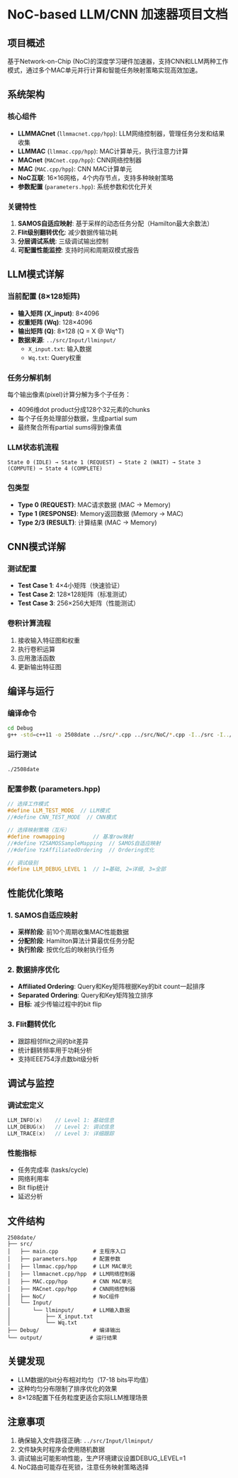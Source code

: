 # NoC-based LLM/CNN 加速器项目文档

## 项目概述
基于Network-on-Chip (NoC)的深度学习硬件加速器，支持CNN和LLM两种工作模式，通过多个MAC单元并行计算和智能任务映射策略实现高效加速。

## 系统架构

### 核心组件
- **LLMMACnet** (`llmmacnet.cpp/hpp`): LLM网络控制器，管理任务分发和结果收集
- **LLMMAC** (`llmmac.cpp/hpp`): MAC计算单元，执行注意力计算
- **MACnet** (`MACnet.cpp/hpp`): CNN网络控制器
- **MAC** (`MAC.cpp/hpp`): CNN MAC计算单元
- **NoC互联**: 16×16网格，4个内存节点，支持多种映射策略
- **参数配置** (`parameters.hpp`): 系统参数和优化开关

### 关键特性
1. **SAMOS自适应映射**: 基于采样的动态任务分配（Hamilton最大余数法）
2. **Flit级别翻转优化**: 减少数据传输功耗
3. **分层调试系统**: 三级调试输出控制
4. **可配置性能监控**: 支持时间和周期双模式报告

## LLM模式详解

### 当前配置 (8×128矩阵)
- **输入矩阵 (X_input)**: 8×4096
- **权重矩阵 (Wq)**: 128×4096  
- **输出矩阵 (Q)**: 8×128 (Q = X @ Wq^T)
- **数据来源**: `../src/Input/llminput/`
  - `X_input.txt`: 输入数据
  - `Wq.txt`: Query权重

### 任务分解机制
每个输出像素(pixel)计算分解为多个子任务：
- 4096维dot product分成128个32元素的chunks
- 每个子任务处理部分数据，生成partial sum
- 最终聚合所有partial sums得到像素值

### LLM状态机流程
```
State 0 (IDLE) → State 1 (REQUEST) → State 2 (WAIT) → State 3 (COMPUTE) → State 4 (COMPLETE)
```

### 包类型
- **Type 0 (REQUEST)**: MAC请求数据 (MAC → Memory)
- **Type 1 (RESPONSE)**: Memory返回数据 (Memory → MAC)  
- **Type 2/3 (RESULT)**: 计算结果 (MAC → Memory)

## CNN模式详解

### 测试配置
- **Test Case 1**: 4×4小矩阵（快速验证）
- **Test Case 2**: 128×128矩阵（标准测试）
- **Test Case 3**: 256×256大矩阵（性能测试）

### 卷积计算流程
1. 接收输入特征图和权重
2. 执行卷积运算
3. 应用激活函数
4. 更新输出特征图

## 编译与运行

### 编译命令
```bash
cd Debug
g++ -std=c++11 -o 2508date ../src/*.cpp ../src/NoC/*.cpp -I../src -I../src/NoC
```

### 运行测试
```bash
./2508date
```

### 配置参数 (parameters.hpp)
```cpp
// 选择工作模式
#define LLM_TEST_MODE  // LLM模式
//#define CNN_TEST_MODE  // CNN模式

// 选择映射策略（互斥）
#define rowmapping         // 基准row映射
//#define YZSAMOSSampleMapping  // SAMOS自适应映射
//#define YzAffiliatedOrdering  // Ordering优化

// 调试级别
#define LLM_DEBUG_LEVEL 1  // 1=基础, 2=详细, 3=全部
```

## 性能优化策略

### 1. SAMOS自适应映射
- **采样阶段**: 前10个周期收集MAC性能数据
- **分配阶段**: Hamilton算法计算最优任务分配
- **执行阶段**: 按优化后的映射执行任务

### 2. 数据排序优化
- **Affiliated Ordering**: Query和Key矩阵根据Key的bit count一起排序
- **Separated Ordering**: Query和Key矩阵独立排序
- **目标**: 减少传输过程中的bit flip

### 3. Flit翻转优化
- 跟踪相邻flit之间的bit差异
- 统计翻转频率用于功耗分析
- 支持IEEE754浮点数bit级分析

## 调试与监控

### 调试宏定义
```cpp
LLM_INFO(x)    // Level 1: 基础信息
LLM_DEBUG(x)   // Level 2: 调试信息
LLM_TRACE(x)   // Level 3: 详细跟踪
```

### 性能指标
- 任务完成率 (tasks/cycle)
- 网络利用率
- Bit flip统计
- 延迟分析

## 文件结构
```
2508date/
├── src/
│   ├── main.cpp           # 主程序入口
│   ├── parameters.hpp     # 配置参数
│   ├── llmmac.cpp/hpp     # LLM MAC单元
│   ├── llmmacnet.cpp/hpp  # LLM网络控制器
│   ├── MAC.cpp/hpp        # CNN MAC单元
│   ├── MACnet.cpp/hpp     # CNN网络控制器
│   ├── NoC/               # NoC组件
│   └── Input/
│       └── llminput/      # LLM输入数据
│           ├── X_input.txt
│           └── Wq.txt
├── Debug/                 # 编译输出
└── output/               # 运行结果

```

## 关键发现
- LLM数据的bit分布相对均匀（17-18 bits平均值）
- 这种均匀分布限制了排序优化的效果
- 8×128配置下任务粒度更适合实际LLM推理场景

## 注意事项
1. 确保输入文件路径正确: `../src/Input/llminput/`
2. 文件缺失时程序会使用随机数据
3. 调试输出可能影响性能，生产环境建议设置DEBUG_LEVEL=1
4. NoC路由可能存在死锁，注意任务映射策略选择